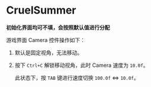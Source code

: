 # CruelSummer

**初始化界面均可不填，会按照默认值进行分配**

游戏界面 Camera 控件操作如下：

1. 默认是固定视角，无法移动。

2. 按下 `Ctrl+C` 解锁移动视角，此时 Camera 速度为 `10.0f`。

 
   此状态下，按 `TAB` 键进行速度切换 `100.0f` <=> `10.0f`。
